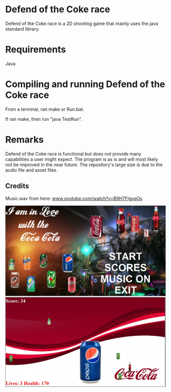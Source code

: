 # Defend of the Coke race
Defend of the Coke race is a 2D shooting game that mainly uses the java standard library. 

# Requirements
Java

# Compiling and running Defend of the Coke race
From a terminal, ran make or Run.bat.

If ran make, then run "java TestRun".

# Remarks
Defend of the Coke race is functional but does not provide many capabilities a user might expect. The program is as is and will most likely not be improved in the near future. The repository's large size is due to the audio file and asset files. 

## Credits
Music.wav from here: www.youtube.com/watch?v=B9H7FlgyqOs

![Alt text](/DefendofTheCokeRace.JPG?raw=true "Defend of the Coke race")
![Alt text](/Ingame.JPG?raw=true "Ingame")
